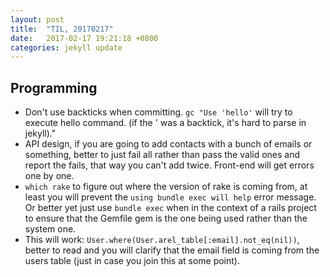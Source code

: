 ```yaml
---
layout: post
title:  "TIL, 20170217"
date:   2017-02-17 19:21:18 +0800
categories: jekyll update
---
```

## Programming

- Don't use backticks when committing. `gc "Use 'hello'` will try to execute hello command. (if the ' was a backtick, it's hard to parse in jekyll)."
- API design, if you are going to add contacts with a bunch of emails or something, better to just fail all rather than pass the valid ones and report the fails, that way you can't add twice. Front-end will get errors one by one.
- `which rake` to figure out where the version of rake is coming from, at least you will prevent the `using bundle exec will help` error message. Or better yet just use `bundle exec` when in the context of a rails project to ensure that the Gemfile gem is the one being used rather than the system one.
- This will work: `User.where(User.arel_table[:email].not_eq(nil))`, better to read and you will clarify that the email field is coming from the users table (just in case you join this at some point).
